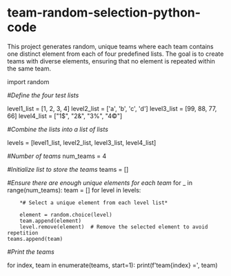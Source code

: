 # team-random-selection-python-code
This project generates random, unique teams where each team contains one distinct element from each of four predefined lists. The goal is to create teams with diverse elements, ensuring that no element is repeated within the same team.

import random

*#Define the four test lists*

level1_list = [1, 2, 3, 4]
level2_list = ['a', 'b', 'c', 'd']
level3_list = [99, 88, 77, 66]
level4_list = ["1$", "2&", "3%", "4©"]

*#Combine the lists into a list of lists*

levels = [level1_list, level2_list, level3_list, level4_list]

*#Number of teams*
num_teams = 4

*#Initialize list to store the teams*
teams = []

*#Ensure there are enough unique elements for each team*
for _ in range(num_teams):
    team = []
    for level in levels:
    
        *# Select a unique element from each level list*
        
        element = random.choice(level)
        team.append(element)
        level.remove(element)  # Remove the selected element to avoid repetition
    teams.append(team)

*#Print the teams*

for index, team in enumerate(teams, start=1):
    print(f'team{index} =', team)
